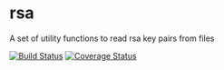 # rsa

A set of utility functions to read rsa key pairs from files

[![Build Status](https://travis-ci.com/dikaeinstein/rsa.svg?branch=master)](https://travis-ci.com/dikaeinstein/rsa)
[![Coverage Status](https://coveralls.io/repos/github/dikaeinstein/rsa/badge.svg?branch=master)](https://coveralls.io/github/dikaeinstein/rsa?branch=master)
